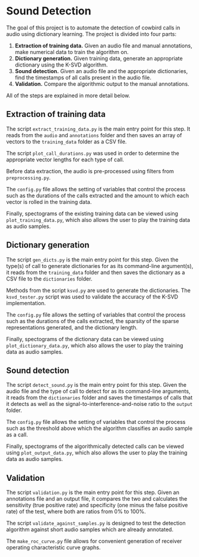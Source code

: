 # Sound Detection

The goal of this project is to automate the detection of cowbird calls in audio using dictionary learning. The project is divided into four parts:

1. **Extraction of training data.** Given an audio file and manual annotations, make numerical data to train the algorithm on.
2. **Dictionary generation.** Given training data, generate an appropriate dictionary using the K-SVD algorithm.
3. **Sound detection.** Given an audio file and the appropriate dictionaries, find the timestamps of all calls present in the audio file.
4. **Validation.** Compare the algorithmic output to the manual annotations.

All of the steps are explained in more detail below.

## Extraction of training data

The script `extract_training_data.py` is the main entry point for this step. It reads from the `audio` and `annotations` folder and then saves an array of vectors to the `training_data` folder as a CSV file.

The script `plot_call_durations.py` was used in order to determine the appropriate vector lengths for each type of call.

Before data extraction, the audio is pre-processed using filters from `preprocessing.py`.

The `config.py` file allows the setting of variables that control the process such as the durations of the calls extracted and the amount to which each vector is rolled in the training data.

Finally, spectograms of the existing training data can be viewed using `plot_training_data.py`, which also allows the user to play the training data as audio samples.

## Dictionary generation

The script `gen_dicts.py` is the main entry point for this step. Given the type(s) of call to generate dictionaries for as its command-line argument(s), it reads from the `training_data` folder and then saves the dictionary as a CSV file to the `dictionaries` folder.

Methods from the script `ksvd.py` are used to generate the dictionaries. The `ksvd_tester.py` script was used to validate the accuracy of the K-SVD implementation.

The `config.py` file allows the setting of variables that control the process such as the durations of the calls extracted, the sparsity of the sparse representations generated, and the dictionary length.

Finally, spectograms of the dictionary data can be viewed using `plot_dictionary_data.py`, which also allows the user to play the training data as audio samples.

## Sound detection

The script `detect_sound.py` is the main entry point for this step. Given the audio file and the type of call to detect for as its command-line arguments, it reads from the `dictionaries` folder and saves the timestamps of calls that it detects as well as the signal-to-interference-and-noise ratio to the `output` folder.

The `config.py` file allows the setting of variables that control the process such as the threshold above which the algorithm classifies an audio sample as a call.

Finally, spectograms of the algorithmically detected calls can be viewed using `plot_output_data.py`, which also allows the user to play the training data as audio samples.

## Validation

The script `validation.py` is the main entry point for this step. Given an annotations file and an output file, it compares the two and calculates the sensitivity (true positive rate) and specificity (one minus the false positive rate) of the test, where both are ratios from 0% to 100%.

The script `validate_against_samples.py` is designed to test the detection algorithm against short audio samples which are already annotated.

The `make_roc_curve.py` file allows for convenient generation of receiver operating characteristic curve graphs.
